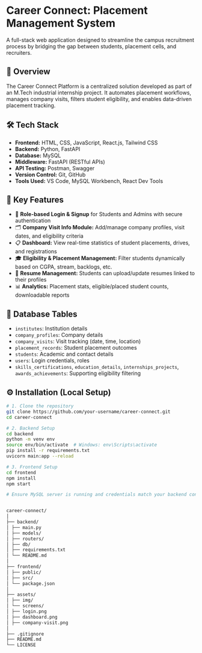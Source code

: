 
# Career Connect: Placement Management System

A full-stack web application designed to streamline the campus recruitment process by bridging the gap between students, placement cells, and recruiters.

## 🚀 Overview

The Career Connect Platform is a centralized solution developed as part of an M.Tech industrial internship project. It automates placement workflows, manages company visits, filters student eligibility, and enables data-driven placement tracking.

## 🛠️ Tech Stack

- **Frontend:** HTML, CSS, JavaScript, React.js, Tailwind CSS  
- **Backend:** Python, FastAPI  
- **Database:** MySQL  
- **Middleware:** FastAPI (RESTful APIs)  
- **API Testing:** Postman, Swagger  
- **Version Control:** Git, GitHub  
- **Tools Used:** VS Code, MySQL Workbench, React Dev Tools  

## 📌 Key Features

- 🔐 **Role-based Login & Signup** for Students and Admins with secure authentication  
- 🗂️ **Company Visit Info Module:** Add/manage company profiles, visit dates, and eligibility criteria  
- 📋 **Dashboard:** View real-time statistics of student placements, drives, and registrations  
- 🎓 **Eligibility & Placement Management:** Filter students dynamically based on CGPA, stream, backlogs, etc.  
- 📁 **Resume Management:** Students can upload/update resumes linked to their profiles  
- 📊 **Analytics:** Placement stats, eligible/placed student counts, downloadable reports  

## 🧱 Database Tables

- `institutes`: Institution details  
- `company_profiles`: Company details  
- `company_visits`: Visit tracking (date, time, location)  
- `placement_records`: Student placement outcomes  
- `students`: Academic and contact details  
- `users`: Login credentials, roles  
- `skills_certifications`, `education_details`, `internships_projects`, `awards_achievements`: Supporting eligibility filtering  

## ⚙️ Installation (Local Setup)

```bash
# 1. Clone the repository
git clone https://github.com/your-username/career-connect.git
cd career-connect

# 2. Backend Setup
cd backend
python -m venv env
source env/bin/activate  # Windows: env\Scripts\activate
pip install -r requirements.txt
uvicorn main:app --reload

# 3. Frontend Setup
cd frontend
npm install
npm start

# Ensure MySQL server is running and credentials match your backend config.


career-connect/
│
├── backend/
│ ├── main.py
│ ├── models/
│ ├── routers/
│ ├── db/
│ ├── requirements.txt
│ └── README.md
│
├── frontend/
│ ├── public/
│ ├── src/
│ └── package.json
│
├── assets/
│ ├── img/
│ └── screens/
│ ├── login.png
│ ├── dashboard.png
│ ├── company-visit.png
│
├── .gitignore
├── README.md
└── LICENSE
